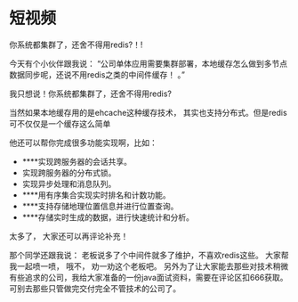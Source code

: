 # 短视频

你系统都集群了，还舍不得用redis?！!

今天有个小伙伴跟我说： “公司单体应用需要集群部署，本地缓存怎么做到多节点数据同步呢，还说不用redis之类的中间件缓存！  。”

我只想说！你系统都集群了，还舍不得用redis?

当然如果本地缓存用的是ehcache这种缓存技术， 其实也支持分布式。但是redis可不仅仅是一个缓存这么简单

他还可以帮你完成很多功能实现啊，比如：

+ ****实现跨服务器的会话共享。
+ 实现跨服务器的分布式锁。
+ 实现异步处理和消息队列。
+ ****用有序集合实现实时排名和计数功能。
+ ****支持存储地理位置信息并进行位置查询。
+ ****存储实时生成的数据，进行快速统计和分析。

太多了， 大家还可以再评论补充！

 那个同学还跟我说： 老板说多了个中间件就多了维护，不喜欢redis这些。 大家帮我一起喷一喷， 哦不， 劝一劝这个老板吧。   另外为了让大家能去那些对技术稍微有些追求的公司，我给大家准备的一份java面试资料，需要在评论区扣666获取。   可别去那些只管做完交付完全不管技术的公司了。  
  